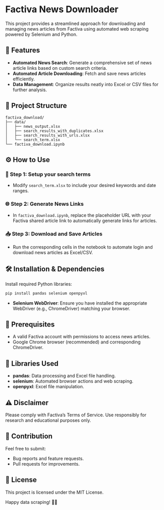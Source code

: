 # Factiva News Downloader

This project provides a streamlined approach for downloading and managing news articles from Factiva using automated web scraping powered by Selenium and Python.

## 🚀 Features

- **Automated News Search**: Generate a comprehensive set of news article links based on custom search criteria.
- **Automated Article Downloading**: Fetch and save news articles efficiently.
- **Data Management**: Organize results neatly into Excel or CSV files for further analysis.

## 📁 Project Structure

```
factiva_download/
├── data/
│   ├── news_output.xlsx
│   ├── search_results_with_duplicates.xlsx
│   ├── search_results_with_urls.xlsx
│   └── search_term.xlsx
└── factiva_download.ipynb
```

## ⚙️ How to Use

### 🔧 Step 1: Setup your search terms
- Modify `search_term.xlsx` to include your desired keywords and date ranges.

### 🌐 Step 2: Generate News Links
- In `factiva_download.ipynb`, replace the placeholder URL with your Factiva shared article link to automatically generate links for articles.

### 📥 Step 3: Download and Save Articles
- Run the corresponding cells in the notebook to automate login and download news articles as Excel/CSV.

## 🛠️ Installation & Dependencies

Install required Python libraries:
```bash
pip install pandas selenium openpyxl
```

- **Selenium WebDriver**: Ensure you have installed the appropriate WebDriver (e.g., ChromeDriver) matching your browser.

## 📝 Prerequisites

- A valid Factiva account with permissions to access news articles.
- Google Chrome browser (recommended) and corresponding ChromeDriver.

## 🤖 Libraries Used
- **pandas**: Data processing and Excel file handling.
- **selenium**: Automated browser actions and web scraping.
- **openpyxl**: Excel file manipulation.

## ⚠️ Disclaimer

Please comply with Factiva’s Terms of Service. Use responsibly for research and educational purposes only.

## 🤝 Contribution
Feel free to submit:
- Bug reports and feature requests.
- Pull requests for improvements.

## 📜 License
This project is licensed under the MIT License.

Happy data scraping! 🚀📑

